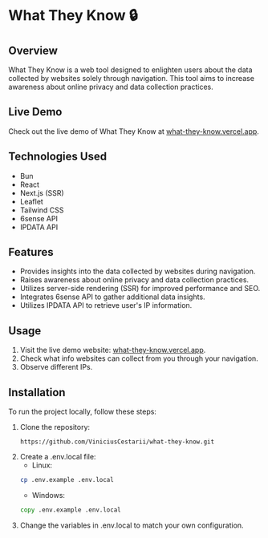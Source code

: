 # What They Know 🔒

## Overview

What They Know is a web tool designed to enlighten users about the data collected by websites solely through navigation. This tool aims to increase awareness about online privacy and data collection practices.

## Live Demo

Check out the live demo of What They Know at [what-they-know.vercel.app](https://what-they-know.vercel.app).

## Technologies Used

- Bun
- React
- Next.js (SSR)
- Leaflet
- Tailwind CSS
- 6sense API
- IPDATA API

## Features

- Provides insights into the data collected by websites during navigation.
- Raises awareness about online privacy and data collection practices.
- Utilizes server-side rendering (SSR) for improved performance and SEO.
- Integrates 6sense API to gather additional data insights.
- Utilizes IPDATA API to retrieve user's IP information.

## Usage

1. Visit the live demo website: [what-they-know.vercel.app](https://what-they-know.vercel.app).
2. Check what info websites can collect from you through your navigation.
3. Observe different IPs.

## Installation

To run the project locally, follow these steps:

1. Clone the repository:
   ```
   https://github.com/ViniciusCestarii/what-they-know.git
   ```
2. Create a .env.local file:
   - Linux:
   ```bash
   cp .env.example .env.local
   ```
   - Windows:
   ```cmd
   copy .env.example .env.local
   ```
3. Change the variables in .env.local to match your own configuration.

